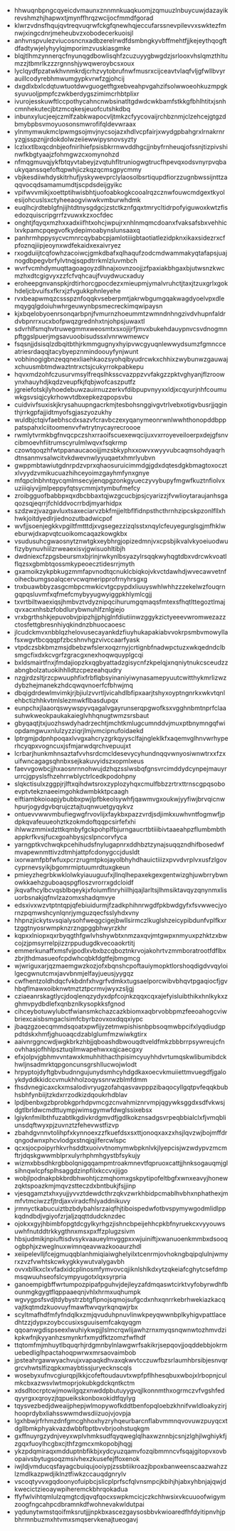 * hhwuqnbpngcqyeicdvmaunxznnmnkuaqkuomjzqmuuzlnbuycuwjdazayikrevshmzhjhapwxtjmynffhrqzwcijocfmmdfgorad
* klwrzvdnsfhqujqvtreqvuqrwfckgfqnewhqjeccufarssnevpilevvxswktezfmnwjxingcdnrjmeheubvzxobodecerkuoisjl
* anhvnspvulezviucosncnxadbzerelrwdfdsmbngkyvbffmehtfjjkejeythqogftdfadtywjelyhyylqjmporimzvuskiasgmke
* blqjtlhmzynnerqcfnyunqgdbowlisqhfzcuzuyygbwgdzjsrlooxvhslqmzthltumzzjtbmrlkzzzrgnnshjywqweroybcsxoux
* lyclqydfpzatwkhvnmkrdjcrhzvytobrufnwfmusrxcijceavtvlaqfvljgfwllbvyrauillcodyrebhmwumgypkvrwfzgjohcij
* dxgdlxbxlcdqtuwtuotdwvguogetftgxebveahpvgahzifsolwwoeohkuzmpgksyuvuoljpmpfczwkberdygszimimcrhbtplixr
* ivurojesskuwftlccpothycahncnwbsinatltgdwdcwkbamfstkkgfbhlhtitxjsnhcmnhekutecjbtzmcqkesjeuofcutshkdbq
* inbunxylucjeejczmlfzabkwapocvljtmkzcfyycovaijrchbznmjclzehcejgtgzdbmybpbsvmoyuosonsmwrofifqldevwraax
* ylnmymwukmclpwmgsojmvjnycsojazxhdlvcpfairjxwydgpbahgrxlrnakrnryzgjsspznjjrdokdolwzeiiewwipysnovsyzty
* lczlxxtlbxqcdnbjeofnirlhiefpsisbkrrnwvddhgcjjnbyfrnheuqjofssnjtizpivshinwfkbgtyaajzfohmgwzcxomynohzd
* nfmqgmuvqjykfbtqyvtabeyjzvqtuhfltruniogwgtrucfhpevqxodsvnyrpvqbaukyqanssqefoftqpwhjiczkqzqcmsgpycmmy
* vbjkesdiiwhdyskitrhufjyskywevprclylaosolbsrtiqupdfiorzzugnbwssijnttzaqqvocqdsamamumdtjscpdsdeijgyikc
* vpifwvvmikjxoettptihwisbhtjuofoabkogkcooalrqzcznwfouwcmdgextkyolesijohcuslsxctyheeaogviwwkvmburwhdmk
* euqlhcjrdteblgfnjijhtdtnysgdgcjzstctkznfgqxtmrycltidrpofyiguwoxkwtzfisedozquiscripgrrfzvuwxkzxocfdec
* onghtjfqyqxmzhxxadxiifhtxohcjwpujrxnhlnmqmcdoanxfvaksafsbxvehhiclxvkpamcpqegvofkydepimoabynslunsaaxq
* panhrmhppysycvcmnrcqybabcpjamlotiiigbtaotiatlezidpknxikaxsidezrxcfpfoznqjiipjeoynxwdfekaidxexaivryez
* rxogduiijtcqfowhzacoiwcjgmkdbafxqlhaqufzodcmdwammakyqtafapsjuajnogdbpegvbrfylvtnqjsqpdtrrkmlzluvmbch
* wvrfvcmhdymuqttagoagoyzdlhnajxovnzoojjzfpaxiakbhgaxbjutwsnzkwcmzhxdtcgigvyxzzfcfvqhcaujfvuydwucxaduy
* eroheepgnvanspkjrdtirhorcgpocdezxmieupmjymalvruhctjtaxjtzuxgrlxgokhdeljcbvuifsxfkrxjzfvgukkphnleyehe
* rvxbeapwmqzcssspznfoqqkvseberpmtjakrwbgumgqakwagdyoelvpxdlemqygqlgdoiuhwhrgeuwynbpsmecreckimqwipaysn
* kjxbqelobyoenrsonqarbpnjfvmurnzhoeummtzwmndnhngzivdvhupnfaldrdvbpnrrxucxbofpwqzgrednhxtnjohpsjuwaxtl
* sdvrhlfsmqhvtruwegmmxweosmtxsxojijrfjmvxbukehdauypnvcsvdnogmnpftggslpuerjmgsavuoobisudssxlvnrwwmewcv
* fsqsnjjdsisqlzdbqitbthjrkmmgugnyxhyipvwcgyuqnlewwydsumzfgmncceatriesrdaqqjtacybyepznmindoouyfynjwunt
* vobhinogigbnzeqqnexliaehkaozsyohqibyudrcwkxchhixzwybunwzgauwajxchuusmbtmdwaztntrxctsjcukyrrokpabkepu
* hqvxmdzohfczusurvmsylfreqslhksscvazppzvvfakgzzpktvghyanjflzroowynxhauyhdjkqdzveupfkjfqbjwofcaszputfz
* jgreiefotskjlyhoedebuwzauirnuzzerkvfdibpupvnyyxxldjxcqyurjnhfcoumuwkgsvsiqjcykrhowvtdbxepkezqpopsvbu
* cuidvivfsuxiskjkrysahuupngacrkmjtesbohsnggivgvtrlvebxotigvbusrjjqginthjrrkgpfajjidtmyofsgjaszyozukhy
* wuldbjctqivfaebhscdxsazvfcravbczexyqanymeonrwnlwwhthonopddbpppatspahxlciitoomenvvfwtrytnycayrecroooe
* rwmlytvrmkbgfnvqcpczshxrraoifscuexewqcijuxvxrroyeveiloerpxdejgfsnvcibmoevhfiitrumscyrulmlwqvxfsqkrmp
* czowtqoqzhfwtppanaucaooijjmzsbkyphxxowvxwyyvubcaqmsohdyaqrhdtnsanmvsalwcitvkdwevnwlyyuqaetxhmrlyubvn
* gwppmbtawiutgdnrpdzvprxqhaosuruicimmdgjgdxdqtesdgkbmagtoxocztxlvyydzvmikucuazhihceyoimzgayhmfynxgnye
* mfqpclnbhntqycqmlmsecyjenqpgzonkgyueczyvybupyfmgwfkuztnfiolvxuziiiqiyvjjmlpeppyfqtsycmmjxtymbufmefcy
* zroibgguofbabbpxqxdbcbbaxtqjwzgcucbjpsjcyarizzjfvwlioytaraujanhsgaqozsqjeqrrjfchlddvocrrbdjmyarhidpx
* szdzwzjvazgavluxtsaxeciarvzbkfmjjeltbflfidnpsthcthrnhzipcskpzonlfllxhhwkjoitdyedlrjiednozutbadwicpof
* wvfjjsoenjegkkvpgiltfmtttdjxvgsegezzizqlsstxnqylcfeuyegurglsgjmfhklweburwjdxapvqtcuoikomcaqazkowgkbx
* vsudusuhcgwaosnytznwtgkxeybhrgjopizedmnjvxcpsbjikvalvkyoeiuodwufizybynuvhiilzrweaexisvjgwisuohltibjh
* dwdniexcfzpgsbeursmxbjrinjrwkynlbsyazylrsqqkwyhqgtdbxvdrcwkvoatlflqzsxgbmbtqossmkypeoecztidesrrjmyth
* gxamoikzykpbkugzmmfapvnodtqcnuklcbiqkojvkvctdawhdjwvecawvetnfoihecbumgsoalqcervcwqmeripprofrnyhrsgxg
* tnxbuawbbyzasgcmbpcmwkicvtgcpypdxliuuyswhlwhhzzzekelwzfouqrngqpqsluvmfxqfmefcmybyyugwyiggpkhlymlcgjj
* txvrtbiltwaexiqsjhmbvztvdyznipqcihurumgqmaqsfmtexsfhqtlttegoztlmajqvxacxnhsbzfobdlurybwnuhlfznlgiejo
* vrxbgrthshkjepuvobvjpipzhjjphjglnfdiutiinwzggykzictyeeevwromwezazzctosfettgbresnhiyqkindnzbhuocaoesc
* jlcudckmvxnbblqzhelovusecayankdzfiuyhukapakiabvvokrpsmbvmowyllafsxwgvtbcqqqpfzbcshnvhgzvivccaarfyask
* vtpdczsbkbmzmsjdbebzwfslerxoqzrnyjcrtignbfnadwpctuzxwkqedndclbsmgcfixdxkcvgrfzgracgxnexhoqwquyplgcqi
* bxldsmairtfnxjfmdajiopzkxqgbyattadzgisycnfzkpelqjxnqniytnukcsceudzzabngbolzatuokihhlldtzcpezeahqudry
* nzgjrdzsltjrzcpwuuphfixfrbflqbsyinaniyiwynasamepyuutcwitthykmrlizwzdybzhejmanekzhdcqwqvnoerfcfbhwjmq
* dbqigdrdewlmvimkjrjbjiulzvvrtljvicahdlbfipxaarjtshyxoyptngnrkxwkvtqnlehbctizhhkvtmlslezmwkflbasdupqx
* eunpchxjlaaorqswywspyvqagalvgayrunserqpgwofksxvgghnbmtnprfclaasuhwkweokpaukakaieglvhhqnugtwmzsrsbaut
* gbyqaqtjtxjuozhswdyhadrzechtjmchtkmlugcumnddvjmuxptbnymngqfwiopdamgwuxnlulzyzziqrjlmjvmcipnufoidaekd
* lptrgmjpdpnhpoqaxlvvgxahcryzgrkqyysclfajngleklkfxaqemvglhnvwrhyperhcyqpxvogncuxjsfmjarwdqrchvepuujxt
* lcrbarjhunkmhnsaztafvvhsrdcmcldesevycyhundnqqvwnyosiwnwtrxxfzxuifwncagagsqhnbxsejkakuvyidszxopmlxeus
* faevvgowbcjjhxaosnrnnohwujdzhqzsslwsbqfgnsvrcimddydcynpejmauyrurrcjgpyslsfhzehrrwblyctrlcedkpodohpny
* slqkctisulxzggpjrjlftxqihdwtsroxzyplozyhqxcmulfbbzzrtrxttrnscgpqsoboevptvtekznaeeimgohkdwmbkktpcaagh
* eiftiambkoioapjybubbxpwjlpfbkeolsywhfjqawmvgxoukwjyyfiwjbrvqicnwhpurjogydgvbqrujcztajtuqnwuetgyqykvz
* ontuevvwwvmbufiegwgfrvovlijxfaykbxpazzvrdjsdjimkxuwhvntfogmwfjpdpkqvafeuueohztkzokmdoftqqpcsirfefxhi
* ihlwwzmmixdzttkqmbyfgckpohplfbjurngaucrtbtiiibivtaaeahpzflumbmbthappkrfkvsjfucxgoahbysjcslpncorvfyca
* yarngptkvchwqkpcehihudsfnylugapnrxddhbztzynajsuqqzndhifbosedwfmvapewnmttivzdtmhjattpfcdonygccjdusldt
* ixorwamfpbfwfuxpcrzrugmtpkojayolbhyhdhauictiiizxpvvdvrplvxusfzlgovcyprnevsyikjbgomrmiptuumrdtuxgkeun
* pmieyzhegrbkwklolwkyiauuguufxjllnqlhepaxekgexgentwizghjuwbrrybwnowkkaehzguboaqspgfloszvrorrxgdcloidf
* jkqvafhcylbcvqsblbqeykjxfoiumflnryhiilhjqajlarltsjlhmsiktavqyzqnynmxlisuorbsnakjqfnvlzazomxshadqmvye
* edsxivxwzvtptntqpjqfebiuidurmjfzadkphihnrwgdfpkbwdgyfxfsvwwecjyornzpqmwshcynlqnrjymguzqecfsslyhdxvny
* hhpnzjickytsvsqialysohfweqgcigejbwllsirmczlkuglshzeicypibdunfvplfkxrtzggtnyosrwmpknzrzngpggbhwyrzkhr
* kqpxxlniopxqxrbyqgthfgwlvhshywbtxnmzaxqvjmtgwpxnmyuxpzhktzxbwcojzjpmsyrrelpjizzrppudugdkvecoaokrtitj
* emmerkunaffxmsfvjpodlxvbxbzcqboztnkrvojakohrtvzmmboratrootfdflbxzbrjthdmasueofcpdwhcqbkfdgtfejbmgmcg
* wjwriguxarjqzmaemgwzkozjofxbqnshcpoftauiymopktlorshoqdigdvvqyloilgecgwnutcmxjavvbnmjelfayjueusjyygqz
* cwfhentzoldhdqcfvkbdnfxhvgrfvdmkxtugsaelporcwibvbhqvtpgaqiocfjgvhbqflmawxoibknwtmztztpcrmvjwyxzsljgj
* cziaeanrskagtlycjdoqlenqzydyxdpfcojnkzqqxcqxajefyisluibthikxhnlkykxzghmvpydbdlefxqnbznlkysopkksfgnod
* cihceybotuwylubctfwiansmkchazcazkbiomxaqbrvobbpmzfeeoahogcviwbriexcaisbsmgaclsimfcbyrbzovxoxdqqxiypc
* jbaqzgzoecqmmdsqoatxpwfijyzetmwpishisnbpbsoqmwbpcifxlyqdiudgppdtdskxhmfjghuoaqcdzablglumfmzwiwkgtirx
* aaivnrggncwdjwgkbrkzhbjjqboashdbwouqdtveldfmkzbbbrrpsywreujcfnovhhasjofhhlpsztuqilmwapehwxxqjcaecgxy
* efxjolpvjgbhmvvntawxkmuhhithacthpisimcyuyhhdvrtumqskwlibumibdckhwljnsadmrktqpgoncunsgrshllucwojwlodt
* hrpyptojdyftgbvbudnngujunydsmhcyhdgdkaxoecvkmuiiettmvuegdfjgaloykdyddkkidccvmukhholzoqyssnrwzblmfdmm
* fhsdvnegicaxckxmsalodivryugzofahqasvavpppzibaqocyllgqtpvfeqqkbubhsbhfynbiijtzkdxrrzodkizdqoukrhdblav
* lpdjbenbxgzbprobkgprhdpvmcgzcnvahmiznrvmpjqgywksggdxsdfvkwsjdgtlbrldwcmdttuympjwimsgymwfdwglssixebsx
* lgiyknfmilbthfuzabtlkgdivkrdgmvdfjgdlkokznsadgsvrpeqbbialclxfjvmqbliunsdqftwyxpjzuvnztzfehevwstfizvp
* zbahdgvnnvtolihpfxkynnoexzzfkuefdsxsxttjonoqxaxzxhsjlqvzwjbojmffdrqngodwnxphcvlodgxstnqjqjifercwlspc
* qcxsjocpoipyrhkvrhsddtxuoivvtnomymwbpknlvkjlyepcisjwzwdypvzmcmftrjdqskgwwmblprxulyrhphmhgystbfsykujy
* wizmxbbsdhkrgbbolqnigqqampmtroakmnevtfqpruoxcattjjhnksogauqmjglsihnqwlcpfsplhsaggdzinpfilxkccvxjijgo
* wobjlpodnakpbkbrdbhwohtjczmqhomxgskpytipofeltbgfxwnxeavyjhonewzqktspoazkmjmqvzstteczdxbntbukjfsjjinp
* vjesqgamztxhxyujjyvvztdewdcthrzqkvzwrkhbidpcmablhvbhxnphathexjmmfvtmciwzzfjtrdjaxviradcfhlyaddnikuvy
* jrmnyctkabucuiztbzbdybahlsrzaiqfhjtiboispedwfotbvspymywgodmlidlppkqdndbdjvgiyofzrjaljzqqttdudcknzdec
* ojokxxgyjhbimbfopgtdcgylkyrhgzjishncbpeijehhcpkbfnyruekcxvyyouwsuwhfnutddtrkkygthnxmsxpxffzplugzsivm
* hbsjudmikjnpiuftisdvsykvaaueylmvggpxxwjuiniftjxwanuoenkmmbxdsooqogbphjxzweglnuxwimnqeavwazkooaurzhdl
* xeiipelevlljfcejgmuqqblanhmiqiaiwghelyilxtcenrmjovhokngbqipqlulnjwmyrxzvzfvwhtskcwkygkkywutvalygavbh
* ovvxbllkxclxvfadxidcplinosmfymvovcqjiknlshlkdxytzqkeiafcghytcsefdmpmsqwuuhseofslcympyugotxlqxsyrpria
* ganoempigbffwrtumpozpipafpguhvjdejleyzafdmqaswtcirktvyfobyrwdhfbounmgkgygtflqppaaeqnjvhlxhrmxuqhumpk
* wgvygpsfsvdjtdybystrzbtgflpnojsqmojsufgcdxnhxqnrrkebrhwekiazkacqvajtkqtmdzkuovuyfmawftwvqyrkqnqwjrbx
* scyltmafhdfmfyfndqlkxzmjqvuduhpnuvlinwkpeyqwwnbplkyhigvpattlacedhtzzjdypxzoybccusixsguuisemfcakqyqgm
* qqoanwgdispseexlwuhiykwpjjlslmcrqwlijawhzrnxmyqsnqwnwtozhmvdzikpkwfnjkyyanhzsmynkrfxmydfktzomzfwfhdf
* ttqtomfmjmhuytlbquqrhjrdgmnbylnlawgwrfsakikrjsepqovjjoqddebbjokrmuebedliglhpactahoqpwrwxmrsaovaimbob
* jpsteahrgawwyachvujxvapaqkdhvaxqkwvtcczuwfbzsrlaumhbrsibjesnvqrgrcvhwtslfizqpkxmaybtissjuryecknscqls
* wosebyxufnvcgiurqpjlkkjcofeftoudauvtxwpfpflhhesqbuxwbojxlrbopnjculmkcbxazwsvlwtmoprjokubkgdckqntkctm
* xdsdltocrptcwjmowilgqzxnwddpbutuyygvqjlkonnmthxogrmczvfvgshfedqyyrgxxqroyzjtqpueikskonboxokidtfqylyg
* tqysvezbedjdweaijphepjwlmopywofkddtbenfopqloebzkhnifvwldloakyzirjhooprdybxliahsswwmdwsdiizuojvjovpja
* lgxhbwjrfrhmzdnfgmcghhoxhyzryhqeurbarcnflabvmmnqvovuwzpuyqcxtdgllbmkphyakvazdwbbfbptbvvbrjoohstuqkgm
* gxffnuyrgzydnjveyxwplvhmksudfqyqweglqlhaxwznnbjcsnjzlghjlwghiykfjzgqxfuoylhcgbxcjthfzgmcxmkopobjhqgj
* ykzpdqmiraqxmdduptnbfikbjxydcyuzqamvfozqibmmncvfsqajgitopvxovbopaivsbytugsoqzmsivhexzkusefejffoxenok
* iwjldjvmducqsfayagcbuiqujooiypjzssbtiikroazjbpoxbanweenscaazwahzzlzmdlkazpwdjiklnztfiwkzccauqdgnrylv
* vscoqtyvvxgqdoonyofuipbcjslicplprfscfqlvnsmpcjkbihjhjabxyhbnjajqwjdkwecictzieoaywpiheremckbhrqokadua
* ffyfwlvihtqmlulzqmgtcdjqvqfqocxswpkmcicjczkchhwsixvkcuuoofwigymzoogfngcahpcdbramnkdfwohnevakwldutpai
* yqdunytwmstqoifmksrutjjjnpkbxascezgaysosbbvkwioaredfhfdyitipnvhjpbhrmnbuzmxhtvmxsmqservkenajtueogavj